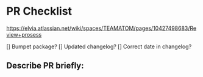 # PR Checklist
https://elvia.atlassian.net/wiki/spaces/TEAMATOM/pages/10427498683/Review+prosess

[] Bumpet package?
[] Updated changelog?
[] Correct date in changelog?

## Describe PR briefly:
